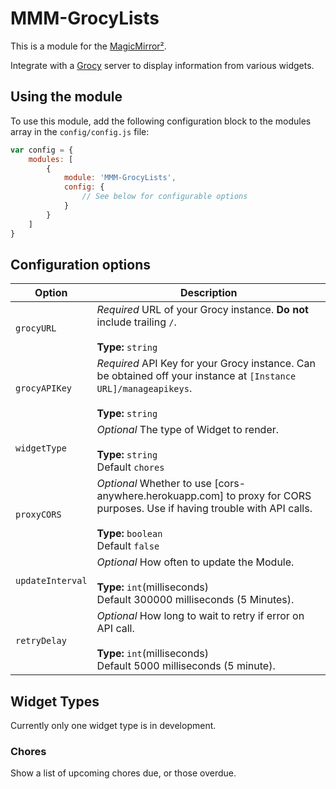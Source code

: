 # MMM-GrocyLists

This is a module for the [MagicMirror²](https://github.com/MichMich/MagicMirror/).

Integrate with a [Grocy](https://grocy.info/) server to display information from various widgets.

## Using the module

To use this module, add the following configuration block to the modules array in the `config/config.js` file:
```js
var config = {
    modules: [
        {
            module: 'MMM-GrocyLists',
            config: {
                // See below for configurable options
            }
        }
    ]
}
```

## Configuration options

| Option           | Description
|----------------- |-----------
| `grocyURL`       | *Required* URL of your Grocy instance. **Do not** include trailing `/`.<br><br>**Type:** `string`
| `grocyAPIKey`    | *Required* API Key for your Grocy instance. Can be obtained off your instance at `[Instance URL]/manageapikeys`.<br><br>**Type:** `string`
| `widgetType`     | *Optional* The type of Widget to render. <br><br>**Type:** `string` <br>Default `chores`
| `proxyCORS`      | *Optional* Whether to use [cors-anywhere.herokuapp.com] to proxy for CORS purposes. Use if having trouble with API calls.  <br><br>**Type:** `boolean` <br>Default `false`
| `updateInterval` | *Optional* How often to update the Module. <br><br>**Type:** `int`(milliseconds)<br>Default 300000 milliseconds (5 Minutes).
| `retryDelay`     | *Optional* How long to wait to retry if error on API call.<br><br>**Type:** `int`(milliseconds) <br>Default 5000 milliseconds (5 minute).

## Widget Types
Currently only one widget type is in development.

### Chores
Show a list of upcoming chores due, or those overdue.

